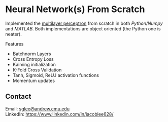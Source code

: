 # Neural Network(s) From Scratch

Implemented the [multilayer perceptron](https://en.wikipedia.org/wiki/Multilayer_perceptron) from scratch in both *Python/Numpy* and *MATLAB*. Both implementations are object oriented (the Python one is neater).

Features
- Batchnorm Layers
- Cross Entropy Loss
- Kaiming initialization
- K-Fold Cross Validation
- Tanh, Sigmoid, ReLU activation functions
- Momentum updates

## Contact
Email: sglee@andrew.cmu.edu  
LinkedIn: https://www.linkedin.com/in/jacoblee628/